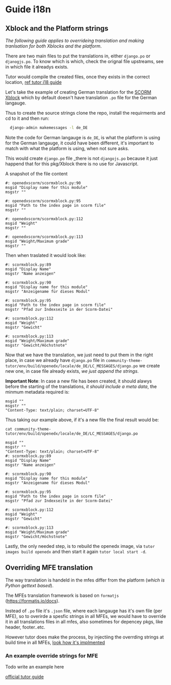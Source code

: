 # Guide i18n

## Xblock and the Platform strings

_The following guide applies to overrideing translation and making tranlsation for both Xblocks and the platform_.

There are two main files to put the translations in, either `django.po` or `djanogjs.po`. To know which is which, check the orignal file upstreams, see in which file it alreadys exists.

Tutor would compile the created files, once they exists in the correct location, [ref tutor i18 guide](https://docs.tutor.overhang.io/configuration.html#adding-custom-translations)

Let's take the example of creating German translation for the [SCORM Xblock](https://github.com/overhangio/openedx-scorm-xblock) which by default doesn't have translation `.po` file for the German langauge.

Thus to create the source strings clone the repo, install the requirments and cd to it and then run:

```bash
  django-admin makemessages -l de_DE
```

Note the code for German langauge is `de_DE`, is what the platform is using for the German langauge, it could have been different, it's important to match with what the platform is using, when not sure asks.

This would create `django.po` file _there is not `djangojs.po` because it just happend that for this pkg/Xblock there is no use for Javascript.

A snapshot of the file content

```gettext
#: openedxscorm/scormxblock.py:90
msgid "Display name for this module"
msgstr ""

#: openedxscorm/scormxblock.py:95
msgid "Path to the index page in scorm file"
msgstr ""

#: openedxscorm/scormxblock.py:112
msgid "Weight"
msgstr ""

#: openedxscorm/scormxblock.py:113
msgid "Weight/Maximum grade"
msgstr ""

```

Then when traslated it would look like:

```gettext
#: scormxblock.py:89
msgid "Display Name"
msgstr "Name anzeigen"

#: scormxblock.py:90
msgid "Display name for this module"
msgstr "Anzeigename für dieses Modul"

#: scormxblock.py:95
msgid "Path to the index page in scorm file"
msgstr "Pfad zur Indexseite in der Scorm-Datei"

#: scormxblock.py:112
msgid "Weight"
msgstr "Gewicht"

#: scormxblock.py:113
msgid "Weight/Maximum grade"
msgstr "Gewicht/Höchstnote"

```

Now that we have the translation, we just need to put them in the right place, in case we already have `django.po` file in `community-theme-tutor/env/build/openedx/locale/de_DE/LC_MESSAGES/django.po` we create new one, in case file already exists, _we just append the strings_.

**Important Note**: In case a new file has been created, it should alawys before the starting of the translations, _it should include a meta data_, the minmum metadata required is:

```
msgid ""
msgstr ""
"Content-Type: text/plain; charset=UTF-8"
```

Thus taking our example above, if it's a new file the final result would be:

`cat community-theme-tutor/env/build/openedx/locale/de_DE/LC_MESSAGES/django.po`

```
msgid ""
msgstr ""
"Content-Type: text/plain; charset=UTF-8"
#: scormxblock.py:89
msgid "Display Name"
msgstr "Name anzeigen"

#: scormxblock.py:90
msgid "Display name for this module"
msgstr "Anzeigename für dieses Modul"

#: scormxblock.py:95
msgid "Path to the index page in scorm file"
msgstr "Pfad zur Indexseite in der Scorm-Datei"

#: scormxblock.py:112
msgid "Weight"
msgstr "Gewicht"

#: scormxblock.py:113
msgid "Weight/Maximum grade"
msgstr "Gewicht/Höchstnote"

```

Lastly, the only needed step, is to rebuild the openedx image, via `tutor images build openedx` and then start it again `tutor local start -d`.

## Overriding MFE translation

The way translation is handeld in the mfes differ from the platform (_which is Python gettext based_).

The MFEs translation framework is based on `formatjs` (https://formatjs.io/docs). 

Instead of `.po` file it's `.json` file, where each langauge has it's own file (per MFE), so to overirde a spesfic strings in all MFEs, we would have to override it in all translations files in all mfes, also sometimes for depencey pkgs, like header, footer..etc.

However tutor does make the process, by injectiing the overrding strings at build time in all MFEs, [look how it's implmented](https://github.com/overhangio/tutor-mfe/blob/master/tutormfe/templates/mfe/build/mfe/i18n/i18n-merge.js)

### An example override strings for MFE

Todo write an example here

[official tutor guide](https://github.com/overhangio/tutor-mfe#adding-custom-translations-to-your-mfes)